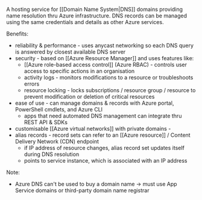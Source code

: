 A hosting service for [[Domain Name System|DNS]] domains providing name resolution thru Azure infrastructure. DNS records can be managed using the same credentials and details as other Azure services.

Benefits:
- reliability & performance - uses anycast networking so each DNS query is answered by closest available DNS server
- security - based on [[Azure Resource Manager]] and uses features like:
	- [[Azure role-based access control]] (Azure RBAC) - controls user access to specific actions in an organisation
	- activity logs - monitors modifications to a resource or troubleshoots errors
	- resource locking - locks subscriptions / resource group / resource to prevent modification or deletion of critical resources
- ease of use - can manage domains & records with Azure portal, PowerShell cmdlets, and Azure CLI
	- apps that need automated DNS management can integrate thru REST API & SDKs
- customisable [[Azure virtual networks]] with private domains - 
- alias records - record sets can refer to an [[Azure resource]] / Content Delivery Network (CDN) endpoint
	- if IP address of resource changes, alias record set updates itself during DNS resolution
	- points to service instance, which is associated with an IP address

Note:
- Azure DNS can't be used to buy a domain name -> must use App Service domains or third-party domain name registrar

